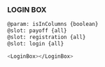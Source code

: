 ### LOGIN BOX

```sh
@param: isInColumns {boolean}
@slot: payoff {all}
@slot: registration {all}
@slot: login {all}

<LoginBox></LoginBox>
```